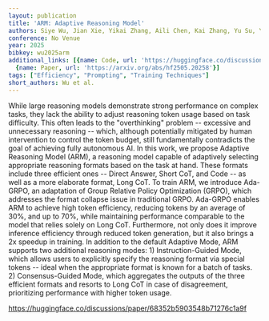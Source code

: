 ```yaml
---
layout: publication
title: 'ARM: Adaptive Reasoning Model'
authors: Siye Wu, Jian Xie, Yikai Zhang, Aili Chen, Kai Zhang, Yu Su, Yanghua Xiao
conference: No Venue
year: 2025
bibkey: wu2025arm
additional_links: [{name: Code, url: 'https://huggingface.co/discussions/paper/68352b5903548b71276c1a9f'},
  {name: Paper, url: 'https://arxiv.org/abs/hf2505.20258'}]
tags: ["Efficiency", "Prompting", "Training Techniques"]
short_authors: Wu et al.
---
```

While large reasoning models demonstrate strong performance on complex tasks, they lack the ability to adjust reasoning token usage based on task difficulty. This often leads to the "overthinking" problem -- excessive and unnecessary reasoning -- which, although potentially mitigated by human intervention to control the token budget, still fundamentally contradicts the goal of achieving fully autonomous AI. In this work, we propose Adaptive Reasoning Model (ARM), a reasoning model capable of adaptively selecting appropriate reasoning formats based on the task at hand. These formats include three efficient ones -- Direct Answer, Short CoT, and Code -- as well as a more elaborate format, Long CoT. To train ARM, we introduce Ada-GRPO, an adaptation of Group Relative Policy Optimization (GRPO), which addresses the format collapse issue in traditional GRPO. Ada-GRPO enables ARM to achieve high token efficiency, reducing tokens by an average of 30%, and up to 70%, while maintaining performance comparable to the model that relies solely on Long CoT. Furthermore, not only does it improve inference efficiency through reduced token generation, but it also brings a 2x speedup in training. In addition to the default Adaptive Mode, ARM supports two additional reasoning modes: 1) Instruction-Guided Mode, which allows users to explicitly specify the reasoning format via special tokens -- ideal when the appropriate format is known for a batch of tasks. 2) Consensus-Guided Mode, which aggregates the outputs of the three efficient formats and resorts to Long CoT in case of disagreement, prioritizing performance with higher token usage.

https://huggingface.co/discussions/paper/68352b5903548b71276c1a9f
